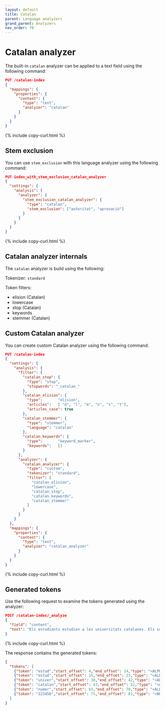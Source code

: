 ```yaml
---
layout: default
title: Catalan
parent: Language analyzers
grand_parent: Analyzers
nav_order: 70
---
```


# Catalan analyzer

The built-in `catalan` analyzer can be applied to a text field using the following command:

```json
PUT /catalan-index
{
  "mappings": {
    "properties": {
      "content": {
        "type": "text",
        "analyzer": "catalan"
      }
    }
  }
}
```
{% include copy-curl.html %}

## Stem exclusion

You can use `stem_exclusion` with this language analyzer using the following command:

```json
PUT index_with_stem_exclusion_catalan_analyzer
{
  "settings": {
    "analysis": {
      "analyzer": {
        "stem_exclusion_catalan_analyzer": {
          "type": "catalan",
          "stem_exclusion": ["autoritat", "aprovació"]
        }
      }
    }
  }
}
```
{% include copy-curl.html %}

## Catalan analyzer internals

The `catalan` analyzer is build using the following:

Tokenizer: `standard`

Token filters:
- elision (Catalan)
- lowercase
- stop (Catalan)
- keywords
- stemmer (Catalan)

## Custom Catalan analyzer

You can create custom Catalan analyzer using the following command:

```json
PUT /catalan-index
{
  "settings": {
    "analysis": {
      "filter": {
        "catalan_stop": {
          "type": "stop",
          "stopwords": "_catalan_"
        },
        "catalan_elision": {
          "type":       "elision",
          "articles":   [ "d", "l", "m", "n", "s", "t"],
          "articles_case": true
        },
        "catalan_stemmer": {
          "type": "stemmer",
          "language": "catalan"
        },
        "catalan_keywords": {
          "type":       "keyword_marker",
          "keywords":   [] 
        }
      },
      "analyzer": {
        "catalan_analyzer": {
          "type": "custom",
          "tokenizer": "standard",
          "filter": [
            "catalan_elision",
            "lowercase",
            "catalan_stop",
            "catalan_keywords",
            "catalan_stemmer"
          ]
        }
      }
    }
  },
  "mappings": {
    "properties": {
      "content": {
        "type": "text",
        "analyzer": "catalan_analyzer"
      }
    }
  }
}
```
{% include copy-curl.html %}

## Generated tokens

Use the following request to examine the tokens generated using the analyzer:

```json
POST /catalan-index/_analyze
{
  "field": "content",
  "text": "Els estudiants estudien a les universitats catalanes. Els seus números són 123456."
}
```
{% include copy-curl.html %}

The response contains the generated tokens:

```json
{
  "tokens": [
    {"token": "estud","start_offset": 4,"end_offset": 14,"type": "<ALPHANUM>","position": 1},
    {"token": "estud","start_offset": 15,"end_offset": 23,"type": "<ALPHANUM>","position": 2},
    {"token": "univer","start_offset": 30,"end_offset": 42,"type": "<ALPHANUM>","position": 5},
    {"token": "catalan","start_offset": 43,"end_offset": 52,"type": "<ALPHANUM>","position": 6},
    {"token": "numer","start_offset": 63,"end_offset": 70,"type": "<ALPHANUM>","position": 9},
    {"token": "123456","start_offset": 75,"end_offset": 81,"type": "<NUM>","position": 11}
  ]
}
```
